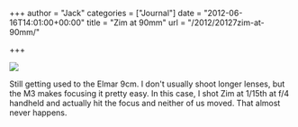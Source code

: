 +++
author = "Jack"
categories = ["Journal"]
date = "2012-06-16T14:01:00+00:00"
title = "Zim at 90mm"
url = "/2012/20127zim-at-90mm/"

+++

![][1] 

Still getting used to the Elmar 9cm. I don't usually shoot longer lenses, but the M3 makes focusing it pretty easy. In this case, I shot Zim at 1/15th at f/4 handheld and actually hit the focus and neither of us moved. That almost never happens.

 [1]: /img/2012/06/zim-at-90mm.jpeg
